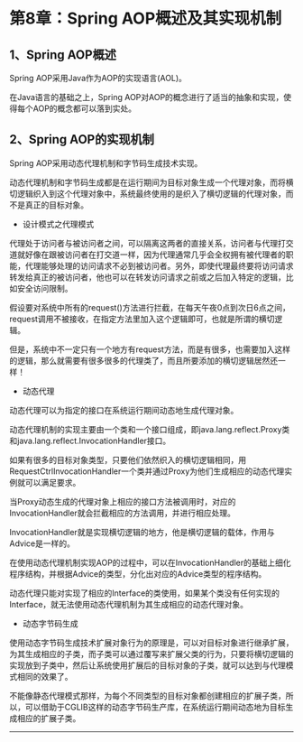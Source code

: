 # 第8章：Spring AOP概述及其实现机制


##  1、Spring AOP概述

Spring AOP采用Java作为AOP的实现语言(AOL)。

在Java语言的基础之上，Spring AOP对AOP的概念进行了适当的抽象和实现，使得每个AOP的概念都可以落到实处。

##  2、Spring AOP的实现机制

Spring AOP采用动态代理机制和字节码生成技术实现。

动态代理机制和字节码生成都是在运行期间为目标对象生成一个代理对象，而将横切逻辑织入到这个代理对象中，系统最终使用的是织入了横切逻辑的代理对象，而不是真正的目标对象。

- 设计模式之代理模式

代理处于访问者与被访问者之间，可以隔离这两者的直接关系，访问者与代理打交道就好像在跟被访问者在打交道一样，因为代理通常几乎会全权拥有被代理者的职能，代理能够处理的访问请求不必到被访问者。另外，即使代理最终要将访问请求转发给真正的被访问者，他也可以在转发访问请求之前或之后加入特定的逻辑，比如安全访问限制。

假设要对系统中所有的request()方法进行拦截，在每天午夜0点到次日6点之间，request调用不被接收，在指定方法里加入这个逻辑即可，也就是所谓的横切逻辑。

但是，系统中不一定只有一个地方有request方法，而是有很多，也需要加入这样的逻辑，那么就需要有很多很多的代理类了，而且所要添加的横切逻辑居然还一样！

- 动态代理

动态代理可以为指定的接口在系统运行期间动态地生成代理对象。

动态代理机制的实现主要由一个类和一个接口组成，即java.lang.reflect.Proxy类和java.lang.reflect.InvocationHandler接口。

如果有很多的目标对象类型，只要他们依然织入的横切逻辑相同，用RequestCtrlInvocationHandler一个类并通过Proxy为他们生成相应的动态代理实例就可以满足要求。

当Proxy动态生成的代理对象上相应的接口方法被调用时，对应的InvocationHandler就会拦截相应的方法调用，并进行相应处理。

InvocationHandler就是实现横切逻辑的地方，他是横切逻辑的载体，作用与Advice是一样的。

在使用动态代理机制实现AOP的过程中，可以在InvocationHandler的基础上细化程序结构，并根据Advice的类型，分化出对应的Advice类型的程序结构。

动态代理只能对实现了相应的Interface的类使用，如果某个类没有任何实现的Interface，就无法使用动态代理机制为其生成相应的动态代理对象。

- 动态字节码生成

使用动态字节码生成技术扩展对象行为的原理是，可以对目标对象进行继承扩展，为其生成相应的子类，而子类可以通过覆写来扩展父类的行为，只要将横切逻辑的实现放到子类中，然后让系统使用扩展后的目标对象的子类，就可以达到与代理模式相同的效果了。

不能像静态代理模式那样，为每个不同类型的目标对象都创建相应的扩展子类，所以，可以借助于CGLIB这样的动态字节码生产库，在系统运行期间动态地为目标生成相应的扩展子类。

----
